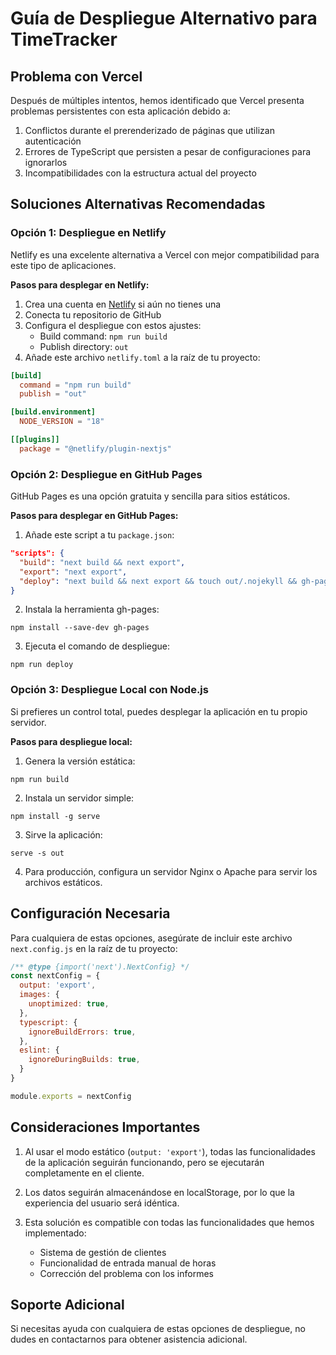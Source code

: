 # Guía de Despliegue Alternativo para TimeTracker

## Problema con Vercel

Después de múltiples intentos, hemos identificado que Vercel presenta problemas persistentes con esta aplicación debido a:

1. Conflictos durante el prerenderizado de páginas que utilizan autenticación
2. Errores de TypeScript que persisten a pesar de configuraciones para ignorarlos
3. Incompatibilidades con la estructura actual del proyecto

## Soluciones Alternativas Recomendadas

### Opción 1: Despliegue en Netlify

Netlify es una excelente alternativa a Vercel con mejor compatibilidad para este tipo de aplicaciones.

**Pasos para desplegar en Netlify:**

1. Crea una cuenta en [Netlify](https://www.netlify.com/) si aún no tienes una
2. Conecta tu repositorio de GitHub
3. Configura el despliegue con estos ajustes:
   - Build command: `npm run build`
   - Publish directory: `out`
4. Añade este archivo `netlify.toml` a la raíz de tu proyecto:

```toml
[build]
  command = "npm run build"
  publish = "out"

[build.environment]
  NODE_VERSION = "18"

[[plugins]]
  package = "@netlify/plugin-nextjs"
```

### Opción 2: Despliegue en GitHub Pages

GitHub Pages es una opción gratuita y sencilla para sitios estáticos.

**Pasos para desplegar en GitHub Pages:**

1. Añade este script a tu `package.json`:
```json
"scripts": {
  "build": "next build && next export",
  "export": "next export",
  "deploy": "next build && next export && touch out/.nojekyll && gh-pages -d out"
}
```

2. Instala la herramienta gh-pages:
```
npm install --save-dev gh-pages
```

3. Ejecuta el comando de despliegue:
```
npm run deploy
```

### Opción 3: Despliegue Local con Node.js

Si prefieres un control total, puedes desplegar la aplicación en tu propio servidor.

**Pasos para despliegue local:**

1. Genera la versión estática:
```
npm run build
```

2. Instala un servidor simple:
```
npm install -g serve
```

3. Sirve la aplicación:
```
serve -s out
```

4. Para producción, configura un servidor Nginx o Apache para servir los archivos estáticos.

## Configuración Necesaria

Para cualquiera de estas opciones, asegúrate de incluir este archivo `next.config.js` en la raíz de tu proyecto:

```javascript
/** @type {import('next').NextConfig} */
const nextConfig = {
  output: 'export',
  images: {
    unoptimized: true,
  },
  typescript: {
    ignoreBuildErrors: true,
  },
  eslint: {
    ignoreDuringBuilds: true,
  }
}

module.exports = nextConfig
```

## Consideraciones Importantes

1. Al usar el modo estático (`output: 'export'`), todas las funcionalidades de la aplicación seguirán funcionando, pero se ejecutarán completamente en el cliente.

2. Los datos seguirán almacenándose en localStorage, por lo que la experiencia del usuario será idéntica.

3. Esta solución es compatible con todas las funcionalidades que hemos implementado:
   - Sistema de gestión de clientes
   - Funcionalidad de entrada manual de horas
   - Corrección del problema con los informes

## Soporte Adicional

Si necesitas ayuda con cualquiera de estas opciones de despliegue, no dudes en contactarnos para obtener asistencia adicional.

